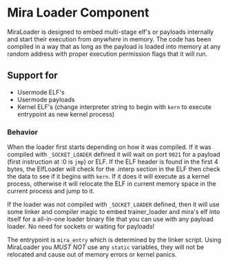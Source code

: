 # Mira Loader Component

MiraLoader is designed to embed multi-stage elf's or payloads internally and start their execution from *anywhere* in memory. The code has been compiled in a way that as long as the payload is loaded into memory at any random address with proper execution permission flags that it will run.

## Support for
  - Usermode ELF's
  - Usermode payloads
  - Kernel ELF's (change interpreter string to begin with `kern` to execute entrypoint as new kernel process)

### Behavior
When the loader first starts depending on how it was compiled. If it was compiled with `_SOCKET_LOADER` defined it will wait on port `9021` for a payload (first instruction at :0 is `jmp`) or ELF. If the ELF header is found in the first 4 bytes, the ElfLoader will check for the .interp section in the ELF then check the data to see if it begins with `kern`. If it does it will execute as a kernel process, otherwise it will relocate the ELF in current memory space in the current process and jump to it.

If the loader was not compiled with `_SOCKET_LOADER` defined, then it will use some linker and compiler magic to embed trainer_loader and mira's elf into itself for a all-in-one loader binary file that you can use with any payload loader. No need for sockets or waiting for payloads!

The entrypoint is `mira_entry` which is determined by the linker script. Using MiraLoader you *MUST NOT* use any `static` variables, they will not be relocated and cause out of memory errors or kernel panics.
